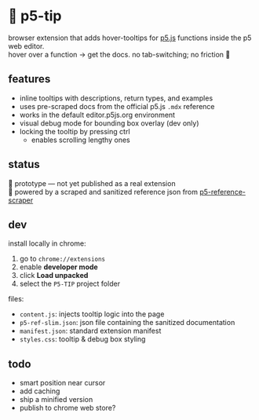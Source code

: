 # 🎯 p5-tip

browser extension that adds hover-tooltips for [p5.js](https://p5js.org/) functions inside the p5 web editor.  
hover over a function → get the docs. no tab-switching; no friction 🌊

## features

- inline tooltips with descriptions, return types, and examples
- uses pre-scraped docs from the official p5.js `.mdx` reference
- works in the default editor.p5js.org environment
- visual debug mode for bounding box overlay (dev only)
- locking the tooltip by pressing ctrl
    - enables scrolling lengthy ones

## status

🧪 prototype — not yet published as a real extension  
🧠 powered by a scraped and sanitized reference json from [p5-reference-scraper](https://github.com/lauriparonen/p5-ref)

## dev

install locally in chrome:

1. go to `chrome://extensions`
2. enable **developer mode**
3. click **Load unpacked**
4. select the `P5-TIP` project folder

files:

- `content.js`: injects tooltip logic into the page
- `p5-ref-slim.json`: json file containing the sanitized documentation
- `manifest.json`: standard extension manifest
- `styles.css`: tooltip & debug box styling

## todo

-  smart position near cursor
-  add caching
-  ship a minified version
-  publish to chrome web store?
